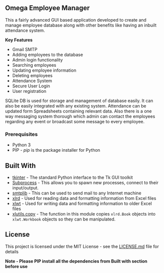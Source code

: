 ## Omega Employee Manager

This a fairly advanced GUI based application developed to create and manage employee database along with other benefits like having an inbuilt attendance system.

**Key Features**

 - Gmail SMTP
 - Adding employees to the database
 - Admin login functionality
 - Searching employees
 - Updating employee information
 - Deleting employees
 - Attendance System
 - Secure User Login
 - User registration

SQLite DB is used for storage and management of database easily. It can also be easily integrated with any existing system. Attendance can be updated form Spreadsheets containing relevant data. Also there is a one way messaging system thorough which admin can contact the employees regarding any event or broadcast some message to every employee.

### Prerequisites

 - Python 3
 - PIP - _pip_ is the package installer for Python

## Built With
-   [tkinter](https://docs.python.org/3/library/tkinter.html)  - The standard Python interface to the Tk GUI toolkit
-  [Subprocess]([https://docs.python.org/3/library/subprocess.html](https://docs.python.org/3/library/subprocess.html))  - This allows you to spawn new processes, connect to their input/output.
-  [smtplib]([https://docs.python.org/2/library/smtplib.html](https://docs.python.org/2/library/smtplib.html))  - This can be used to send mail to any Internet machine
-  [xlrd]([https://xlrd.readthedocs.io/en/latest/](https://xlrd.readthedocs.io/en/latest/))  - Used for reading data and formatting information from Excel files
-  [xlwt]([https://xlwt.readthedocs.io/en/latest/](https://xlwt.readthedocs.io/en/latest/))  - Used for writing data and formatting information to older Excel files
-  [xlutils.copy]([https://xlutils.readthedocs.io/en/latest/copy.html](https://xlutils.readthedocs.io/en/latest/copy.html))  - The function in this module copies `xlrd.Book` objects into `xlwt.Workbook` objects so they can be manipulated.


## License

This project is licensed under the MIT License - see the  [LICENSE.md](https://github.com/shubham9019/omega_attendance_manager/blob/master/LICENSE)  file for details

**Note - Please PIP install all the dependencies from Built with section before use**